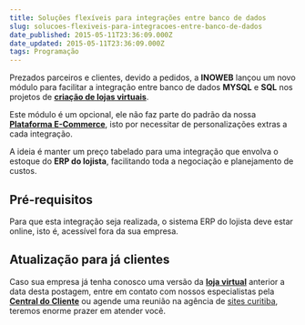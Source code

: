 ```yaml
---
title: Soluções flexíveis para integrações entre banco de dados
slug: solucoes-flexiveis-para-integracoes-entre-banco-de-dados
date_published: 2015-05-11T23:36:09.000Z
date_updated: 2015-05-11T23:36:09.000Z
tags: Programação
---
```


Prezados parceiros e clientes, devido a pedidos, a **INOWEB** lançou um novo módulo para facilitar a integração entre banco de dados **MYSQL** e **SQL** nos projetos de **[criação de lojas virtuais](https://blog.inoweb.com.br/criacao-de-loja-virtual)**.

Este módulo é um opcional, ele não faz parte do padrão da nossa **[Plataforma E-Commerce](https://blog.inoweb.com.br/criacao-de-loja-virtual)**, isto por necessitar de personalizações extras a cada integração.

A ideia é manter um preço tabelado para uma integração que envolva o estoque do **ERP do lojista**, facilitando toda a negociação e planejamento de custos.

## Pré-requisitos

Para que esta integração seja realizada, o sistema ERP do lojista deve estar online, isto é, acessível fora da sua empresa.

## Atualização para já clientes

Caso sua empresa já tenha conosco uma versão da **[loja virtual](https://blog.inoweb.com.br/criacao-de-loja-virtual)** anterior a data desta postagem, entre em contato com nossos especialistas pela **[Central do Cliente](https://suporte.blog.inoweb.com.br/)** ou agende uma reunião na agência de [sites curitiba](https://blog.inoweb.com.br/criacao-de-sites), teremos enorme prazer em atender você.
